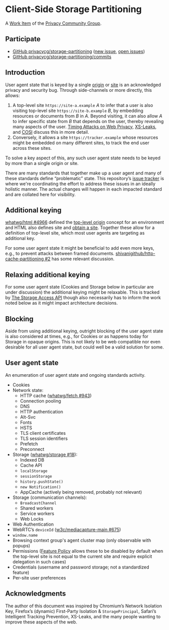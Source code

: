 # Client-Side Storage Partitioning

A [Work Item](https://privacycg.github.io/charter.html#work-items)
of the [Privacy Community Group](https://privacycg.github.io/).

## Participate
- [GitHub privacycg/storage-partitioning](https://github.com/privacycg/storage-partitioning) ([new issue](https://github.com/privacycg/storage-partitioning/issues/new), [open issues](https://github.com/privacycg/storage-partitioning/issues))
- [GitHub privacycg/storage-partitioning/commits](https://github.com/privacycg/storage-partitioning/commits)

## Introduction

User agent state that is keyed by a single [origin](https://html.spec.whatwg.org/multipage/origin.html#concept-origin) or [site](https://html.spec.whatwg.org/multipage/origin.html#site) is an acknowledged privacy and security bug. Through side-channels or more directly, this allows:

1. A top-level site `https://site-a.example` _A_ to infer that a user is also visiting top-level site `https://site-b.example` _B_, by embedding resources or documents from _B_ in _A_. Beyond visiting, it can also allow _A_ to infer specific state from _B_ that depends on the user, thereby revealing many aspects of the user. [Timing Attacks on Web Privacy](https://sip.cs.princeton.edu/pub/webtiming.pdf), [XS-Leaks](https://github.com/xsleaks/xsleaks), and [COSI](https://arxiv.org/pdf/1908.02204.pdf) discuss this in more detail.
2. Conversely, it allows a site `https://tracker.example` whose resources might be embedded on many different sites, to track the end user across these sites.

To solve a key aspect of this, any such user agent state needs to be keyed by more than a single origin or site.

There are many standards that together make up a user agent and many of these standards define “problematic” state. This repository’s [issue tracker](https://github.com/privacycg/storage-partitioning/issues) is where we're coordinating the effort to address these issues in an ideally holistic manner. The actual changes will happen in each impacted standard and are collated here for visibility.

## Additional keying

[whatwg/html #4966](https://github.com/whatwg/html/pull/4966) defined the [top-level origin](https://html.spec.whatwg.org/multipage/webappapis.html#top-level-origin) concept for an environment and HTML also defines site and [obtain a site](https://html.spec.whatwg.org/multipage/origin.html#obtain-a-site). Together these allow for a definition of top-level site, which most user agents are targeting as additional key.

For some user agent state it might be beneficial to add even more keys, e.g., to prevent attacks between framed documents. [shivanigithub/http-cache-partitioning #2](https://github.com/shivanigithub/http-cache-partitioning/issues/2) has some relevant discussion.

## Relaxing additional keying

For some user agent state (Cookies and Storage below in particular are under discussion) the additional keying might be relaxable. This is tracked by [The Storage Access API](https://privacycg.github.io/storage-access/) though also necessarily has to inform the work noted below as it might impact architecture decisions.

## Blocking

Aside from using additional keying, outright blocking of the user agent state is also considered at times, e.g., for Cookies or as happens today for Storage in opaque origins. This is not likely to be web compatible nor even desirable for all user agent state, but could well be a valid solution for some.

## User agent state

An enumeration of user agent state and ongoing standards activity.

* Cookies
* Network state:
   * HTTP cache ([whatwg/fetch #943](https://github.com/whatwg/fetch/pull/943))
   * Connection pooling
   * DNS
   * HTTP authentication
   * Alt-Svc
   * Fonts
   * HSTS
   * TLS client certificates
   * TLS session identifiers
   * Prefetch
   * Preconnect
* Storage ([whatwg/storage #18](https://github.com/whatwg/storage/issues/18)):
   * Indexed DB
   * Cache API
   * `localStorage`
   * `sessionStorage`
   * `history.pushState()`
   * `new Notification()`
   * AppCache (actively being removed, probably not relevant)
* Storage (communication channels):
   * `BroadcastChannel`
   * Shared workers
   * Service workers
   * Web Locks
* Web Authentication
* WebRTC’s `deviceId` ([w3c/mediacapture-main #675](https://github.com/w3c/mediacapture-main/issues/675))
* `window.name`
* Browsing context group's agent cluster map (only observable with popups)
* Permissions ([Feature Policy](https://w3c.github.io/webappsec-feature-policy/) allows these to be disabled by default when the top-level site is not equal to the current site and require explicit delegation in such cases)
* Credentials (username and password storage; not a standardized feature)
* Per-site user preferences

## Acknowledgments

The author of this document was inspired by Chromium’s Network Isolation Key, Firefox’s (dynamic) First-Party Isolation & `StoragePrincipal`, Safari’s Intelligent Tracking Prevention, XS-Leaks, and the many people wanting to improve these aspects of the web.
